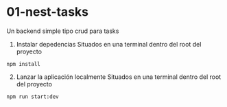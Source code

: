 # 01-nest-tasks
Un backend simple tipo crud para tasks

1. Instalar depedencias
Situados en una terminal dentro del root del proyecto

```
npm install
```

2. Lanzar la aplicación localmente
Situados en una terminal dentro del root del proyecto

```
npm run start:dev
```
